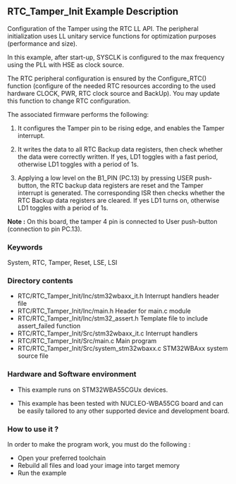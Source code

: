﻿## <b>RTC_Tamper_Init Example Description</b>

Configuration of the Tamper using the RTC LL API. The peripheral initialization
uses LL unitary service functions for optimization purposes (performance and size).

In this example, after start-up, SYSCLK is configured to the max frequency using the PLL with
HSE as clock source.

The RTC peripheral configuration is ensured by the Configure_RTC() function
(configure of the needed RTC resources according to the used hardware CLOCK,
PWR, RTC clock source and BackUp). You may update this function to change RTC configuration.

The associated firmware performs the following:

1. It configures the Tamper pin to be rising edge, and enables the Tamper
   interrupt.

2. It writes the data to all RTC Backup data registers, then check whether the
   data were correctly written. If yes, LD1 toggles with a fast period,
   otherwise LD1 toggles with a period of 1s.

3. Applying a low level on the B1_PIN (PC.13) by pressing USER push-button,
   the RTC backup data registers are reset and the Tamper interrupt is generated.
   The corresponding ISR then checks whether the RTC Backup data registers are cleared.
   If yes LD1 turns on, otherwise LD1 toggles with a period of 1s.

**Note :** On this board, the tamper 4 pin is connected to User push-button (connection to pin PC.13).

### <b>Keywords</b>

System, RTC, Tamper, Reset, LSE, LSI

### <b>Directory contents</b>

  - RTC/RTC_Tamper_Init/Inc/stm32wbaxx_it.h     Interrupt handlers header file
  - RTC/RTC_Tamper_Init/Inc/main.h              Header for main.c module
  - RTC/RTC_Tamper_Init/Inc/stm32_assert.h      Template file to include assert_failed function
  - RTC/RTC_Tamper_Init/Src/stm32wbaxx_it.c     Interrupt handlers
  - RTC/RTC_Tamper_Init/Src/main.c              Main program
  - RTC/RTC_Tamper_Init/Src/system_stm32wbaxx.c STM32WBAxx system source file


### <b>Hardware and Software environment</b>

  - This example runs on STM32WBA55CGUx devices.

  - This example has been tested with NUCLEO-WBA55CG board and can be
    easily tailored to any other supported device and development board.


### <b>How to use it ?</b>

In order to make the program work, you must do the following :

 - Open your preferred toolchain
 - Rebuild all files and load your image into target memory
 - Run the example


